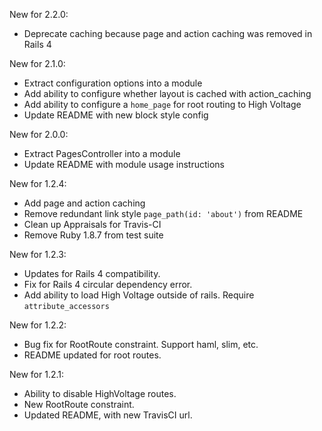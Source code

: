 New for 2.2.0:
+ Deprecate caching because page and action caching was removed in Rails 4

New for 2.1.0:
+ Extract configuration options into a module
+ Add ability to configure whether layout is cached with action_caching
+ Add ability to configure a `home_page` for root routing to High Voltage
+ Update README with new block style config

New for 2.0.0:
+ Extract PagesController into a module
+ Update README with module usage instructions

New for 1.2.4:
+ Add page and action caching
+ Remove redundant link style `page_path(id: 'about')` from README
+ Clean up Appraisals for Travis-CI
+ Remove Ruby 1.8.7 from test suite

New for 1.2.3:
+ Updates for Rails 4 compatibility.
+ Fix for Rails 4 circular dependency error.
+ Add ability to load High Voltage outside of rails. Require `attribute_accessors`

New for 1.2.2:
+ Bug fix for RootRoute constraint. Support haml, slim, etc.
+ README updated for root routes.

New for 1.2.1:
+ Ability to disable HighVoltage routes.
+ New RootRoute constraint.
+ Updated README, with new TravisCI url.
